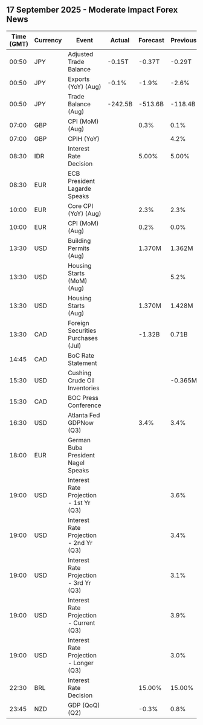 ## 17 September 2025 - Moderate Impact Forex News

| Time (GMT) | Currency | Event | Actual | Forecast | Previous |
|------|----------|-------|--------|----------|----------|
| 00:50 | JPY | Adjusted Trade Balance | -0.15T | -0.37T | -0.29T |
| 00:50 | JPY | Exports (YoY) (Aug) | -0.1% | -1.9% | -2.6% |
| 00:50 | JPY | Trade Balance (Aug) | -242.5B | -513.6B | -118.4B |
| 07:00 | GBP | CPI (MoM) (Aug) |  | 0.3% | 0.1% |
| 07:00 | GBP | CPIH (YoY) |  |  | 4.2% |
| 08:30 | IDR | Interest Rate Decision |  | 5.00% | 5.00% |
| 08:30 | EUR | ECB President Lagarde Speaks |  |  |  |
| 10:00 | EUR | Core CPI (YoY) (Aug) |  | 2.3% | 2.3% |
| 10:00 | EUR | CPI (MoM) (Aug) |  | 0.2% | 0.0% |
| 13:30 | USD | Building Permits (Aug) |  | 1.370M | 1.362M |
| 13:30 | USD | Housing Starts (MoM) (Aug) |  |  | 5.2% |
| 13:30 | USD | Housing Starts (Aug) |  | 1.370M | 1.428M |
| 13:30 | CAD | Foreign Securities Purchases (Jul) |  | -1.32B | 0.71B |
| 14:45 | CAD | BoC Rate Statement |  |  |  |
| 15:30 | USD | Cushing Crude Oil Inventories |  |  | -0.365M |
| 15:30 | CAD | BOC Press Conference |  |  |  |
| 16:30 | USD | Atlanta Fed GDPNow (Q3) |  | 3.4% | 3.4% |
| 18:00 | EUR | German Buba President Nagel Speaks |  |  |  |
| 19:00 | USD | Interest Rate Projection - 1st Yr (Q3) |  |  | 3.6% |
| 19:00 | USD | Interest Rate Projection - 2nd Yr (Q3) |  |  | 3.4% |
| 19:00 | USD | Interest Rate Projection - 3rd Yr (Q3) |  |  | 3.1% |
| 19:00 | USD | Interest Rate Projection - Current (Q3) |  |  | 3.9% |
| 19:00 | USD | Interest Rate Projection - Longer (Q3) |  |  | 3.0% |
| 22:30 | BRL | Interest Rate Decision |  | 15.00% | 15.00% |
| 23:45 | NZD | GDP (QoQ) (Q2) |  | -0.3% | 0.8% |
